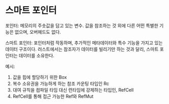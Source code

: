 스마트 포인터
=

포인터: 
메모리의 주솟값을 담고 있는 변수. 값을 참조하는 것 외에 다른 어떤 특별한 기능은 없으며, 오버헤드도 없다.

스마트 포인터: 
포인터처럼 작동하며, 추가적인 메타데이터와 특수 기능을 가지고 있는 데이터 구조이다.
러스트에서는 참조자가 데이터를 빌리기만 하는 것과 달리, 스마트 포인터는 데이터를 소유한다.

예시:

1. 값을 힙에 할당하기 위한 Box<T>
2. 복수 소유권을 가능하게 하는 참조 카운팅 타입인 Rc<T>
3. 대여 규칙을 컴파일 타임 대신 런타임에 강제하는 타입인, RefCell<T>
4. RefCell<T>를 통해 접근 가능한 Ref<T>와 RefMut<T>




